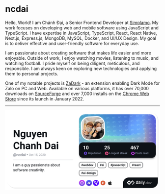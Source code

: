 # ncdai

Hello, World! I am Chánh Đại, a Senior Frontend Developer at [Simplamo](https://simplamo.com/?ref=IN-926722). My work focuses on developing web and mobile software using JavaScript and TypeScript. I have expertise in JavaScript, TypeScript, React, React Native, Next.js, Express.js, MongoDB, MySQL, Docker, and UI/UX Design. My goal is to deliver effective and user-friendly software for everyday use.

I am passionate about creating software that makes life easier and more enjoyable. Outside of work, I enjoy watching movies, listening to music, and watching football. I pride myself on being diligent, meticulous, and responsible. I am always keen on exploring new technologies and applying them to personal projects.

One of my notable projects is [ZaDark](https://zadark.com/?utm_source=github&utm_medium=readme) - an extension enabling Dark Mode for Zalo on PC and Web. Available on various platforms, it has over 70,000 downloads on [SourceForge](https://sourceforge.net/projects/zadark) and over 7,000 installs on the [Chrome Web Store](https://chromewebstore.google.com/detail/llfhpkkeljlgnjgkholeppfnepmjppob) since its launch in January 2022.

---

<!-- I am currently working at [Simplamo](https://simplamo.com/?ref=IN-926722), [Quaric](https://quaric.com/?utm_source=github&utm_medium=readme), and [ZaDark](https://zadark.com/?utm_source=github&utm_medium=readme). -->

<a href="https://app.daily.dev/ncdai"><img src="devcard.png" width="640" alt="Nguyen Chanh Dai's Dev Card"/></a>
